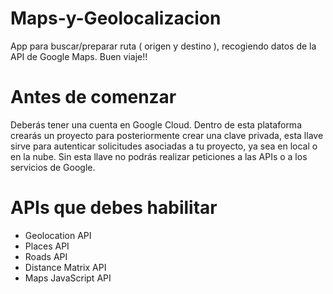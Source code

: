 # Maps-y-Geolocalizacion
App para buscar/preparar ruta ( origen y destino ), recogiendo datos de la API de Google Maps. Buen viaje!!

# Antes de comenzar
Deberás tener una cuenta en Google Cloud. Dentro de esta plataforma crearás un proyecto para posteriormente crear una clave privada, esta llave sirve para autenticar solicitudes asociadas a tu proyecto, ya sea en local o en la nube.
Sin esta llave no podrás realizar peticiones a las APIs o a los servicios de Google.

# APIs que debes habilitar

  - Geolocation API
  - Places API
  - Roads API
  - Distance Matrix API
  - Maps JavaScript API
